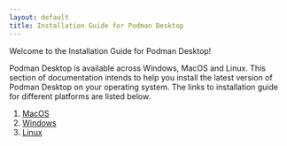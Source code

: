 ```yaml
---
layout: default
title: Installation Guide for Podman Desktop
---
```


Welcome to the Installation Guide for Podman Desktop!

Podman Desktop is available across Windows, MacOS and Linux. This section of documentation intends to help you install the latest version of Podman Desktop on your operating system. The links to installation guide for different platforms are listed below.

1. [MacOS](/docs/installation/macos-install)
2. [Windows](/docs/installation/windows-install)
3. [Linux](/docs/installation/linux-install)
